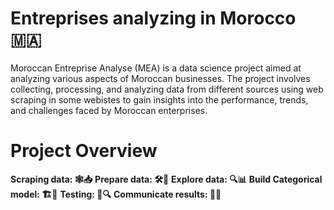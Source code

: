 # Entreprises analyzing in Morocco 🇲🇦
Moroccan Entreprise Analyse (MEA) is a data science project aimed at analyzing various aspects of Moroccan businesses. The project involves collecting, processing, and analyzing data from different sources using web scraping in some webistes to gain insights into the performance, trends, and challenges faced by Moroccan enterprises.


# Project Overview

**Scraping data: 🕸️📥**
**Prepare data: 🛠️📂**
**Explore data: 🔍📊**
**Build Categorical model: 🏗️🔢**
**Testing: 🧪🔍**
**Communicate results: 📢📄**
